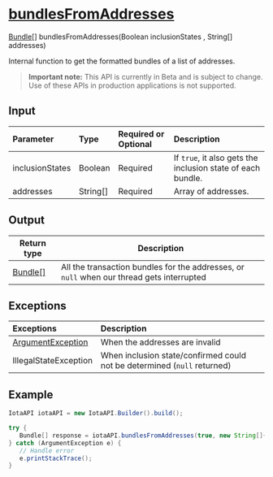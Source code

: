 
# [bundlesFromAddresses](https://github.com/iotaledger/iota-java/blob/master/jota/src/main/java/org/iota/jota/IotaAPI.java#L225)
 [Bundle[]](https://github.com/iotaledger/iota-java/blob/master/jota/src/main/java/org/iota/jota/model/Bundle.java) bundlesFromAddresses(Boolean inclusionStates , String[] addresses)

Internal function to get the formatted bundles of a list of addresses.
> **Important note:** This API is currently in Beta and is subject to change. Use of these APIs in production applications is not supported.

## Input
| Parameter       | Type | Required or Optional | Description |
|:---------------|:--------|:--------| :--------|
| inclusionStates | Boolean | Required | If `true`, it also gets the inclusion state of each bundle. |
| addresses | String[] | Required | Array of addresses. |
    
## Output
| Return type | Description |
|--|--|
| [Bundle[]](https://github.com/iotaledger/iota-java/blob/master/jota/src/main/java/org/iota/jota/model/Bundle.java)  | All the transaction bundles for the addresses, or `null` when our thread gets interrupted |

## Exceptions
| Exceptions     | Description |
|:---------------|:--------|
| [ArgumentException](https://github.com/iotaledger/iota-java/blob/master/jota/src/main/java/org/iota/jota/error/ArgumentException.java) | When the addresses are invalid |
| IllegalStateException | When inclusion state/confirmed could not be determined (`null` returned) |


 ## Example
 
 ```Java
 IotaAPI iotaAPI = new IotaAPI.Builder().build();

try { 
    Bundle[] response = iotaAPI.bundlesFromAddresses(true, new String[]{"QFMOVHMDGKAWVCNAVJOBAVMJQZRQSJITNEOHHORMTNKA9QTZVMLHKWZMTQXDSCOVZXQESHCGJ9ALATFLE", "RDSXBLCZYXCSBFVJKE9BIUKQZUOLMKXTW9TLHHZEAGFKFYZPDTA9IJHHPLQLEDXQHSXYAPXCMJATLZNZN"});
} catch (ArgumentException e) { 
    // Handle error
    e.printStackTrace(); 
}
 ```
